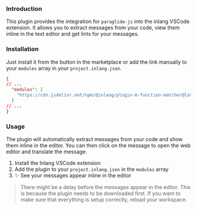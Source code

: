 ### Introduction

This plugin provides the integration for `paraglide-js` into the inlang VSCode extension. It allows you to extract messages from your code, view them inline in the text editor and get lints for your messages.

### Installation 

Just install it from the button in the marketplace or add the link manually to your `modules` array in your `project.inlang.json`.

```json
{
// ...
  "modules": [
    "https://cdn.jsdelivr.net/npm/@inlang/plugin-m-function-matcher@latest/dist/index.js"
  ]
// ...
}
```

### Usage

The plugin will automatically extract messages from your code and show them inline in the editor. You can then click on the message to open the web editor and translate the message.

1. Install the Inlang VSCode extension
2. Add the plugin to your `project.inlang.json` in the `modules` array
3. ✨ See your messages appear inline in the editor

> There might be a delay before the messages appear in the editor. This is because the plugin needs to be downloaded first. If you want to make sure that everything is setup correctly, reload your workspace.
